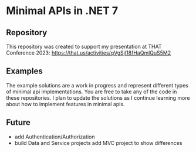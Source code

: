 # Minimal APIs in .NET 7

## Repository 
This repository was created to support my presentation at THAT Conference 2023:  https://that.us/activities/qVgSjI18fHaQmlQuS5M2

## Examples
The example solutions are a work in progress and represent different types of minimal api implementations.  You are free to take any of the code in these repositories.  I plan to update the solutions as I continue learning more about how to implement features in minimal apis.

## Future
- add Authentication/Authorization
- build Data and Service projects add MVC project to show differences

